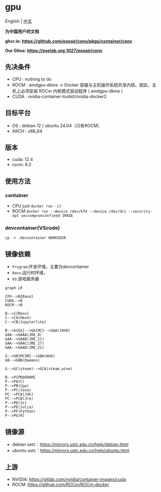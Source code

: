 # gpu
English | [中文](README_CN.md)

**为中国用户的文档**

**ghcr.io: https://github.com/eoeair/cenv/pkgs/container/cenv**

**Our Gitea: https://eoelab.org:1027/eoeair/cenv**

## 先决条件
* CPU : nothing to do
* ROCM : amdgpu-dkms -> Docker 容器与主机操作系统共享内核。因此，主机上必须安装 ROCm 内核模式驱动程序 ( amdgpu-dkms )
* CUDA : nvidia-container-toolkit/nvidia-docker2

## 目标平台
* OS : debian 12 / ubuntu 24.04（只有ROCM）
* ARCH : x86_64

## 版本
* cuda: 12.4
* rocm: 6.3

## 使用方法
### container
* CPU just `docker run -it`
* ROCM `docker run --device /dev/kfd --device /dev/dri --security-opt seccomp=unconfined IMAGE`
### devcontainer(VScode)
`cp -r .devcontainer WORKSDIR`

## 镜像依赖
* `Program`:开发环境，主要为devcontainer
* `Renv`:运行时环境，
* `GS`:游戏服务器
```mermaid
graph LR

CPU-->B{Base}
CUDA-->B
ROCM-->B

B-->C{Renv}
C-->CA(Hexo)
C-->CB(Jupyterlite)

B-->G{GS}-->GA{MC}-->GAA(JAVA)
GAA-->GAAA(JRE_8)
GAA-->GAAB(JRE_11)
GAA-->GAAC(JRE_17)
GAA-->GAAD(JRE_21)

G-->GB{MCSM}-->GBA(Web)
GB-->GBB(Daemon)

G-->GC(steam)-->GCA(steam_wine)

B-->P{PROGRAM}
P-->PA(C)
P-->PB(Cpp)
P-->PC(Java)
PC-->PCA(Jdk)
PC-->PCB(Jre)
P-->PD(Js)
P-->PE(Julia)
P-->PF(Python)
P-->PG(R)
```

## 镜像源
* debian ustc：https://mirrors.ustc.edu.cn/help/debian.html
* ubuntu ustc：https://mirrors.ustc.edu.cn/help/ubuntu.html

## 上游
* NVIDIA: https://gitlab.com/nvidia/container-images/cuda
* ROCM: https://github.com/ROCm/ROCm-docker
